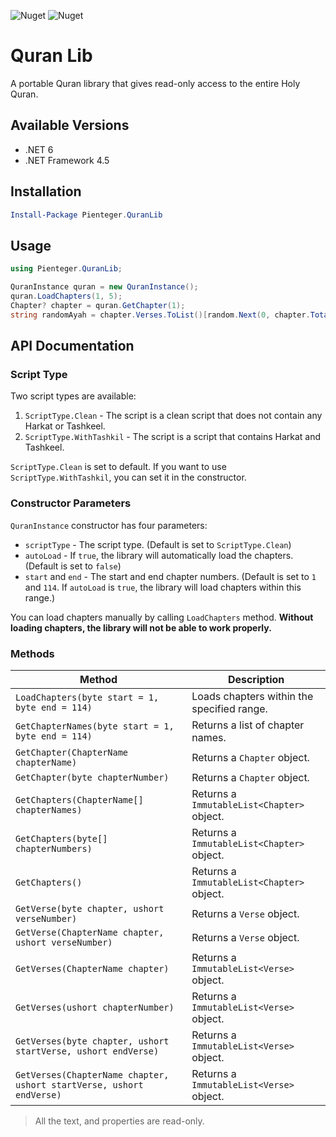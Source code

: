 ![Nuget](https://img.shields.io/nuget/dt/Pienteger.QuranLib?style=flat-square)
![Nuget](https://img.shields.io/nuget/v/Pienteger.QuranLib?style=flat-square)

# Quran Lib

A portable Quran library that gives read-only access to the entire Holy Quran.

## Available Versions

* .NET 6
* .NET Framework 4.5

## Installation

```powershell
Install-Package Pienteger.QuranLib
```

## Usage

```csharp
using Pienteger.QuranLib;
```
```csharp
QuranInstance quran = new QuranInstance();
quran.LoadChapters(1, 5);
Chapter? chapter = quran.GetChapter(1);
string randomAyah = chapter.Verses.ToList()[random.Next(0, chapter.TotalVerse)].Text;
```

## API Documentation

### Script Type

Two script types are available:

1. `ScriptType.Clean` - The script is a clean script that does not contain any Harkat or Tashkeel.
2. `ScriptType.WithTashkil` - The script is a script that contains Harkat and Tashkeel.

`ScriptType.Clean` is set to default. If you want to use `ScriptType.WithTashkil`, you can set it in the constructor.

### Constructor Parameters

`QuranInstance` constructor has four parameters:

* `scriptType` - The script type. (Default is set to `ScriptType.Clean`)
* `autoLoad` - If `true`, the library will automatically load the chapters. (Default is set to `false`)
* `start` and `end` - The start and end chapter numbers. (Default is set to `1` and `114`. If `autoLoad` is `true`, the library will load chapters within this range.)

You can load chapters manually by calling `LoadChapters` method. **Without loading chapters, the library will not be able to work properly.**

### Methods


| Method | Description |
| --- | --- |
| `LoadChapters(byte start = 1, byte end = 114)` | Loads chapters within the specified range. |
| `GetChapterNames(byte start = 1, byte end = 114)` | Returns a list of chapter names. |
| `GetChapter(ChapterName chapterName)` | Returns a `Chapter` object. |
| `GetChapter(byte chapterNumber)` | Returns a `Chapter` object. |
| `GetChapters(ChapterName[] chapterNames)` | Returns a `ImmutableList<Chapter>` object. |
| `GetChapters(byte[] chapterNumbers)` | Returns a `ImmutableList<Chapter>` object. |
| `GetChapters()` | Returns a `ImmutableList<Chapter>` object. |
| `GetVerse(byte chapter, ushort verseNumber)` | Returns a `Verse` object. |
| `GetVerse(ChapterName chapter, ushort verseNumber)` | Returns a `Verse` object. |
| `GetVerses(ChapterName chapter)` | Returns a `ImmutableList<Verse>` object. |
| `GetVerses(ushort chapterNumber)` | Returns a `ImmutableList<Verse>` object. |
| `GetVerses(byte chapter, ushort startVerse, ushort endVerse)` | Returns a `ImmutableList<Verse>` object. |
| `GetVerses(ChapterName chapter, ushort startVerse, ushort endVerse)` | Returns a `ImmutableList<Verse>` object. |

> All the text, and properties are read-only.
